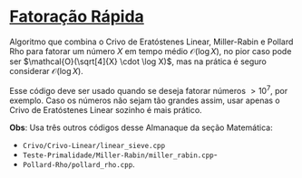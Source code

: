 # [Fatoração Rápida](fast_factorize.cpp)

Algoritmo que combina o Crivo de Eratóstenes Linear, Miller-Rabin e Pollard Rho para fatorar um número $X$ em tempo médio $\mathcal{O}(\log X)$, no pior caso pode ser $\mathcal{O}(\sqrt[4]{X} \cdot \log X)$, mas na prática é seguro considerar $\mathcal{O}(\log X)$.

Esse código deve ser usado quando se deseja fatorar números $> 10^7$, por exemplo. Caso os números não sejam tão grandes assim, usar apenas o Crivo de Eratóstenes Linear sozinho é mais prático.

**Obs**: Usa três outros códigos desse Almanaque da seção Matemática:
- `Crivo/Crivo-Linear/linear_sieve.cpp`
- `Teste-Primalidade/Miller-Rabin/miller_rabin.cpp`-
- `Pollard-Rho/pollard_rho.cpp`.